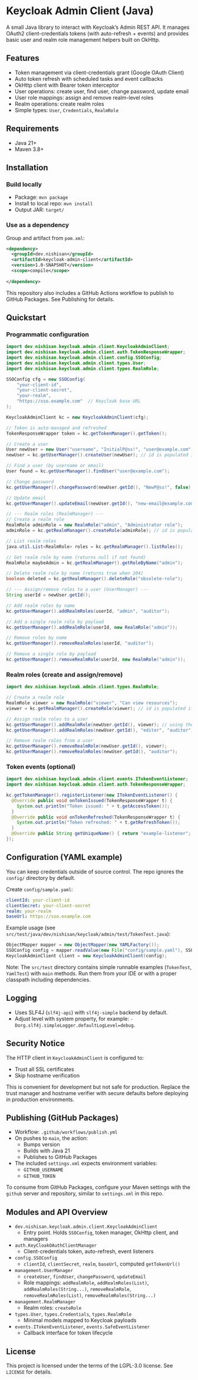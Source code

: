 # Keycloak Admin Client (Java)

A small Java library to interact with Keycloak’s Admin REST API. It manages OAuth2 client-credentials tokens (with auto-refresh + events) and provides basic user and realm role management helpers built on OkHttp.

## Features

- Token management via client-credentials grant (Google OAuth Client)
- Auto token refresh with scheduled tasks and event callbacks
- OkHttp client with Bearer token interceptor
- User operations: create user, find user, change password, update email
- User role mappings: assign and remove realm-level roles
- Realm operations: create realm roles
- Simple types: `User`, `Credentials`, `RealmRole`

## Requirements

- Java 21+
- Maven 3.8+

## Installation

### Build locally

- Package: `mvn package`
- Install to local repo: `mvn install`
- Output JAR: `target/`

### Use as a dependency

Group and artifact from `pom.xml`:

```xml
<dependency>
  <groupId>dev.nishisan</groupId>
  <artifactId>keycloak-admin-client</artifactId>
  <version>1.0-SNAPSHOT</version>
  <scope>compile</scope>
  
</dependency>
```

This repository also includes a GitHub Actions workflow to publish to GitHub Packages. See Publishing for details.

## Quickstart

### Programmatic configuration

```java
import dev.nishisan.keycloak.admin.client.KeycloakAdminClient;
import dev.nishisan.keycloak.admin.client.auth.TokenResponseWrapper;
import dev.nishisan.keycloak.admin.client.config.SSOConfig;
import dev.nishisan.keycloak.admin.client.types.User;
import dev.nishisan.keycloak.admin.client.types.RealmRole;

SSOConfig cfg = new SSOConfig(
    "your-client-id",
    "your-client-secret",
    "your-realm",
    "https://sso.example.com"  // Keycloak base URL
);

KeycloakAdminClient kc = new KeycloakAdminClient(cfg);

// Token is auto-managed and refreshed
TokenResponseWrapper token = kc.getTokenManager().getToken();

// Create a user
User newUser = new User("username", "InitialP@ss!", "user@example.com");
newUser = kc.getUserManager().createUser(newUser); // id is populated if created

// Find a user (by username or email)
User found = kc.getUserManager().findUser("user@example.com");

// Change password
kc.getUserManager().changePassword(newUser.getId(), "NewP@ss!", false);

// Update email
kc.getUserManager().updateEmail(newUser.getId(), "new-email@example.com");

// --- Realm roles (RealmManager) ---
// Create a realm role
RealmRole adminRole = new RealmRole("admin", "Administrator role");
adminRole = kc.getRealmManager().createRole(adminRole); // id is populated from Location header

// List realm roles
java.util.List<RealmRole> roles = kc.getRealmManager().listRoles();

// Get realm role by name (returns null if not found)
RealmRole maybeAdmin = kc.getRealmManager().getRoleByName("admin");

// Delete realm role by name (returns true when 204)
boolean deleted = kc.getRealmManager().deleteRole("obsolete-role");

// --- Assign/remove roles to a user (UserManager) ---
String userId = newUser.getId();

// Add realm roles by name
kc.getUserManager().addRealmRoles(userId, "admin", "auditor");

// Add a single realm role by payload
kc.getUserManager().addRealmRole(userId, new RealmRole("admin"));

// Remove roles by name
kc.getUserManager().removeRealmRoles(userId, "auditor");

// Remove a single role by payload
kc.getUserManager().removeRealmRole(userId, new RealmRole("admin"));
```

### Realm roles (create and assign/remove)

```java
import dev.nishisan.keycloak.admin.client.types.RealmRole;

// Create a realm role
RealmRole viewer = new RealmRole("viewer", "Can view resources");
viewer = kc.getRealmManager().createRole(viewer); // id is populated if created

// Assign realm roles to a user
kc.getUserManager().addRealmRole(newUser.getId(), viewer); // using the role object
kc.getUserManager().addRealmRoles(newUser.getId(), "editor", "auditor"); // by role names

// Remove realm roles from a user
kc.getUserManager().removeRealmRole(newUser.getId(), viewer);
kc.getUserManager().removeRealmRoles(newUser.getId(), "auditor");
```

### Token events (optional)

```java
import dev.nishisan.keycloak.admin.client.events.ITokenEventListener;
import dev.nishisan.keycloak.admin.client.auth.TokenResponseWrapper;

kc.getTokenManager().registerListener(new ITokenEventListener() {
  @Override public void onTokenIssued(TokenResponseWrapper t) {
    System.out.println("Token issued: " + t.getAccessToken());
  }
  @Override public void onTokenRefreshed(TokenResponseWrapper t) {
    System.out.println("Token refreshed: " + t.getRefreshToken());
  }
  @Override public String getUniqueName() { return "example-listener"; }
});
```

## Configuration (YAML example)

You can keep credentials outside of source control. The repo ignores the `config/` directory by default.

Create `config/sample.yaml`:

```yaml
clientId: your-client-id
clientSecret: your-client-secret
realm: your-realm
baseUrl: https://sso.example.com
```

Example usage (see `src/test/java/dev/nishisan/keycloak/admin/test/TokenTest.java`):

```java
ObjectMapper mapper = new ObjectMapper(new YAMLFactory());
SSOConfig config = mapper.readValue(new File("config/sample.yaml"), SSOConfig.class);
KeycloakAdminClient client = new KeycloakAdminClient(config);
```

Note: The `src/test` directory contains simple runnable examples (`TokenTest`, `YamlTest`) with `main` methods. Run them from your IDE or with a proper classpath including dependencies.

## Logging

- Uses SLF4J (`slf4j-api`) with `slf4j-simple` backend by default.
- Adjust level with system property, for example: `-Dorg.slf4j.simpleLogger.defaultLogLevel=debug`.

## Security Notice

The HTTP client in `KeycloakAdminClient` is configured to:

- Trust all SSL certificates
- Skip hostname verification

This is convenient for development but not safe for production. Replace the trust manager and hostname verifier with secure defaults before deploying in production environments.

## Publishing (GitHub Packages)

- Workflow: `.github/workflows/publish.yml`
- On pushes to `main`, the action:
  - Bumps version
  - Builds with Java 21
  - Publishes to GitHub Packages
- The included `settings.xml` expects environment variables:
  - `GITHUB_USERNAME`
  - `GITHUB_TOKEN`

To consume from GitHub Packages, configure your Maven settings with the `github` server and repository, similar to `settings.xml` in this repo.

## Modules and API Overview

- `dev.nishisan.keycloak.admin.client.KeycloakAdminClient`
  - Entry point. Holds `SSOConfig`, token manager, OkHttp client, and managers
- `auth.KeyCloakOAuthClientManager`
  - Client-credentials token, auto-refresh, event listeners
- `config.SSOConfig`
  - `clientId`, `clientSecret`, `realm`, `baseUrl`, computed `getTokenUrl()`
- `management.UserManager`
  - `createUser`, `findUser`, `changePassword`, `updateEmail`
  - Role mappings: `addRealmRole`, `addRealmRoles(List)`, `addRealmRoles(String...)`, `removeRealmRole`, `removeRealmRoles(List)`, `removeRealmRoles(String...)`
- `management.RealmManager`
  - Realm roles: `createRole`
- `types.User`, `types.Credentials`, `types.RealmRole`
  - Minimal models mapped to Keycloak payloads
- `events.ITokenEventListener`, `events.SafeEventListener`
  - Callback interface for token lifecycle

## License

This project is licensed under the terms of the LGPL-3.0 license. See `LICENSE` for details.
